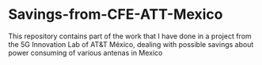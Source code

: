 # Savings-from-CFE-ATT-Mexico
This repository contains part of the work that I have done in a project from the 5G Innovation Lab of AT&amp;T México, dealing with possible savings about power consuming of various antenas in Mexico  
